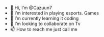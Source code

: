 - 👋 Hi, I’m @Cazuun7
- 👀 I’m interested in playing esports. Games
- 🌱 I’m currently learning it coding
- 💞️ I’m looking to collaborate on Tv
- 📫 How to reach me just call me

<!---
Cazuun7/Cazuun7 is a ✨ special ✨ repository because its `README.md` (this file) appears on your GitHub profile.
You can click the Preview link to take a look at your changes.
--->
